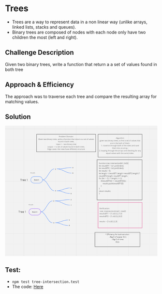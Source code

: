 # Trees
* Trees are a way to represent data in a non linear way (unlike arrays, linked lists, stacks and queues).
* Binary trees are composed of nodes with each node only have two children the most (left and right).

## Challenge Description
Given two binary trees, write a function that return a a set of values found in both tree

## Approach & Efficiency
The approach was to traverse each tree and compare the resulting array for matching values.

## Solution

![](../assets/tree-intersection.png)


## Test:
* `npm test tree-intersection.test`
* The code: [Here](./tree-intersection.js)

